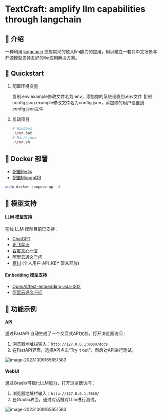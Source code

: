 # TextCraft: amplify llm capabilities through langchain

## 🦖 介绍

 一种利用 [langchain](https://github.com/hwchase17/langchain) 思想实现的放大llm能力的应用，用以建立一套对中文场景与开源模型支持友好的llm应用解决方案。

## 🌟 Quickstart

1. 配置环境变量

   复制.env.example修改文件名为.env，添加你的系统设置到.env文件
   复制config.json.example修改文件名为config.json，添加你的用户设置到config.json文件

2. 启动项目

   ```bash
   # Windows
   .\run.bat 
   # Mac/Linux
   .\run.sh
   ```

## 🐳 Docker 部署

- [配置Redis](https://garveys.notion.site/Docker-Compose-Redis-73141176df6440d8a9c4be0d0d5de3cf?pvs=4)
- [配置MongoDB](https://garveys.notion.site/Docker-Compose-MongoDB-b16680405b824adb8a30db92c131a4e4?pvs=4)

```bash
sudo docker-compose up -d
```

## 🚁 模型支持

#### LLM 模型支持

在线 LLM 模型目前已支持：

- [ChatGPT](https://api.openai.com/)
- [讯飞星火](https://xinghuo.xfyun.cn/)
- [百度文心一言](https://yiyan.baidu.com/)
- [阿里云通义千问](https://dashscope.aliyun.com/)
- [百川](https://www.baichuan-ai.com/home#api-enter) (个人用户 API_KEY 暂未开放)

#### Embedding 模型支持

- [OpenAI/text-embedding-ada-002](https://platform.openai.com/docs/guides/embeddings)
- [阿里云通义千问](https://dashscope.aliyun.com/)

## 🦴 功能示例

#### API

通过FastAPI 自动生成了一个交互式API文档，打开浏览器访问：

1. 浏览器地址栏输入：`http://127.0.0.1:8000/docs`
2. 在FastAPI界面，选择API点击“Try it out”，然后对API进行测试。

![image-20231009165651583](http://124.220.51.225/images/archer/fastapi.jpg)

#### WebUI

通过Gradio可视化LLM能力，打开浏览器访问：

1. 浏览器地址栏输入：`http://127.0.0.1:7860/`
2. 在Gradio界面，通过对话框对LLm进行测试。

![image-20231009165651583](http://124.220.51.225/images/archer/gradio.jpg)